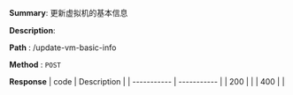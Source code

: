 **Summary**: 更新虚拟机的基本信息

**Description**:

**Path** : /update-vm-basic-info

**Method** : `POST`

**Response**
| code      | Description |
| ----------- | ----------- |
|  200   |       |
|  400   |       |

